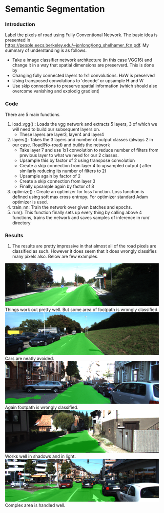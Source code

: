 # Semantic Segmentation
### Introduction
Label the pixels of road using Fully Conventional Network. 
The basic idea is presented in https://people.eecs.berkeley.edu/~jonlong/long_shelhamer_fcn.pdf. My summary of understanding is as follows. 
  - Take a image classifier network architecture (in this case VGG16) and change it in a way that spatial dimensions are preserverd. This is done by 
  - Changing fully connected layers to 1x1 convolutions. HxW is preserved
  - Using transposed convolutions to 'decode' or upsample H and W
  - Use skip connections to preserve spatial information (which should also overcome vanishing and explodig gradient)

### Code
There are 5 main functions. 
1. load_vgg() : Loads the vgg network and extracts 5 layers, 3 of which we will need to build our subsequent layers on.
   * These layers are layer3, layer4 and layer4
2. layers(): Takes the 3 layers and number of output classes (always 2 in our case. Road/No-road) and builds the network
   * Take layer 7 and use 1x1 convolution to reduce number of filters from previous layer to what we need for our 2 classes.
   * Upsample this by factor of 2 using transpose convolution
   * Create a skip connection from layer 4 to upsampled output ( after similarly reducing its number of filters to 2)
   * Upsample again by factor of 2
   * Create a skip connection from layer 3
   * Finally upsample again by factor of 8
3. optimize() : Create an optimizer for loss function. Loss function is defined using soft max cross entropy. For optimizer   standard Adam optimizer is used.
4. train_nn: Train the network over given batches and epochs.
5. run(): This function finally sets up every thing by calling above 4 functions, trains the network and saves samples of inference in run/ directory


### Results
1. The results are pretty impressive in that almost all of the road pixels are classified as such. However it does seem that it does wrongly classifies many pixels also. Below are few examples.

![Test1](./test1.png)
<br/>Things work out pretty well. But some area of footpath is wrongly classified. <br/>
![Test2](./test2.png)
<br/> Cars are neatly avoided. <br/>
![Test3](./test3.png)
<br/> Again footpath is wrongly classified.<br/> 
![Test4](./test4.png)
<br/> Works well in shadows and in light.<br/> 
![Test5](./test5.png)
<br/> Complex area is handled well.<br/> 
